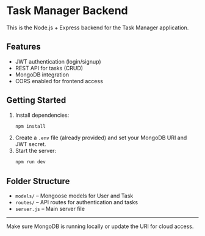 # Task Manager Backend

This is the Node.js + Express backend for the Task Manager application.

## Features
- JWT authentication (login/signup)
- REST API for tasks (CRUD)
- MongoDB integration
- CORS enabled for frontend access

## Getting Started
1. Install dependencies:
   ```bash
   npm install
   ```
2. Create a `.env` file (already provided) and set your MongoDB URI and JWT secret.
3. Start the server:
   ```bash
   npm run dev
   ```

## Folder Structure
- `models/` – Mongoose models for User and Task
- `routes/` – API routes for authentication and tasks
- `server.js` – Main server file

---
Make sure MongoDB is running locally or update the URI for cloud access.
